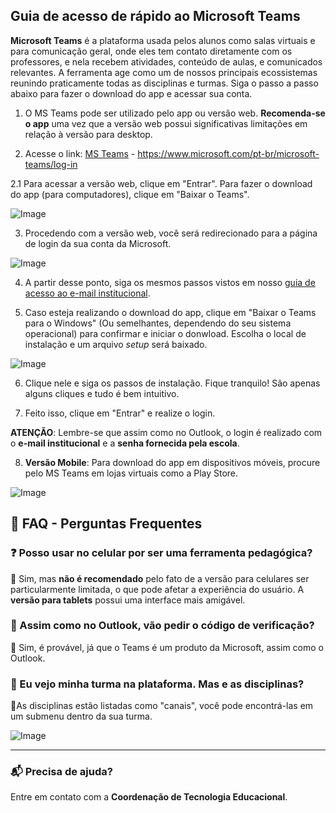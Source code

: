 ## Guia de acesso de rápido ao Microsoft Teams ##

**Microsoft Teams** é a plataforma usada pelos alunos como salas virtuais e para comunicação geral, onde eles tem contato diretamente com os professores, e nela recebem atividades, conteúdo de aulas, e comunicados relevantes. A ferramenta age como um de nossos principais ecossistemas reunindo praticamente todas as disciplinas e turmas. Siga o passo a passo abaixo para fazer o download do app e acessar sua conta.

1. O MS Teams pode ser utilizado pelo app ou versão web. **Recomenda-se o app** uma vez que a versão web possui significativas limitações em relação à versão para desktop.

2. Acesse o link: [MS Teams](https://www.microsoft.com/pt-br/microsoft-teams/log-in) - https://www.microsoft.com/pt-br/microsoft-teams/log-in

2.1 Para acessar a versão web, clique em "Entrar". Para fazer o download do app (para computadores), clique em "Baixar o Teams".

![Image](https://i.imgur.com/5Itao7o.png)

3. Procedendo com a versão web, você será redirecionado para a página de login da sua conta da Microsoft.

![Image](https://i.imgur.com/iWaAYEs.png)

4. A partir desse ponto, siga os mesmos passos vistos em nosso [guia de acesso ao e-mail institucional](https://github.com/herrdohler/guias-salesiano-resende/blob/39648be2cba40cf1d75f16968727c0a0d8e7147d/guias/acesso%20ao%20e-mail%20institucional.md).

5. Caso esteja realizando o download do app, clique em "Baixar o Teams para o Windows" (Ou semelhantes, dependendo do seu sistema operacional) para confirmar e iniciar o donwload. Escolha o local de instalação e um arquivo _setup_ será baixado. 

![Image](https://i.imgur.com/bW70LFg.png)

6. Clique nele e siga os passos de instalação. Fique tranquilo! São apenas alguns cliques e tudo é bem intuitivo.

7. Feito isso, clique em "Entrar" e realize o login.

**ATENÇÃO**: Lembre-se que assim como no Outlook, o login é realizado com o **e-mail institucional** e a **senha fornecida pela escola**.

8. **Versão Mobile**: Para download do app em dispositivos móveis, procure pelo MS Teams em lojas virtuais como a Play Store.

![Image](https://i.imgur.com/nUQl2d6.png)

## 🏢 FAQ - Perguntas Frequentes ##

### ❓ Posso usar no celular por ser uma ferramenta pedagógica? ###
🔹 Sim, mas **não é recomendado** pelo fato de a versão para celulares ser particularmente limitada, o que pode afetar a experiência do usuário. A **versão para tablets** possui uma interface mais amigável.

### 🔑 Assim como no Outlook, vão pedir o código de verificação? ###
🔹 Sim, é provável, já que o Teams é um produto da Microsoft, assim como o Outlook.

### 🏫 Eu vejo minha turma na plataforma. Mas e as disciplinas? ###
🔹As disciplinas estão listadas como "canais", você pode encontrá-las em um submenu dentro da sua turma.

![Image](https://i.imgur.com/TLA2fGT.png)

---
### 📬 Precisa de ajuda? ###
Entre em contato com a **Coordenação de Tecnologia Educacional**.
